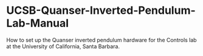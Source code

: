 # UCSB-Quanser-Inverted-Pendulum-Lab-Manual
How to set up the Quanser inverted pendulum hardware for the Controls lab at the University of California, Santa Barbara.

